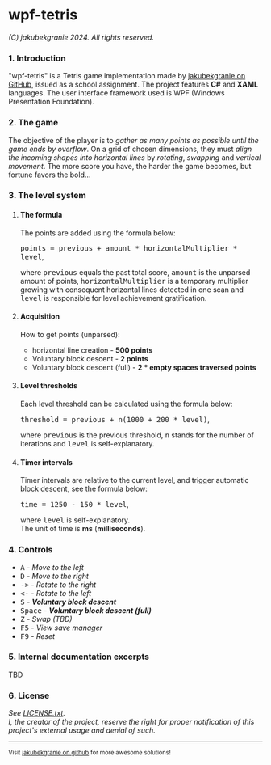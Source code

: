 # wpf-tetris
<i>(C) jakubekgranie 2024. All rights reserved.</i>
<h3>1. Introduction</h3>
<p>"wpf-tetris" is a Tetris game implementation made by <a href="https://github.com/jakubekgranie">jakubekgranie on GitHub</a>, issued as a school assignment. The project features <b>C#</b> and <b>XAML</b> languages. The user interface framework used is WPF (Windows Presentation Foundation).</p>
<h3>2. The game</h3>
<p>The objective of the player is to <i>gather as many points as possible until the game ends by overflow</i>. On a grid of chosen dimensions, they must <i>align the incoming shapes into horizontal lines</i> by <i>rotating</i>, <i>swapping</i> and <i>vertical movement</i>. The more score you have, the harder the game becomes, but fortune favors the bold...</p>
<h3>3. The level system</h3>
<ol>
  <li>
      <h4>The formula</h4>
      <p>The points are added using the formula below:</p>
      <kbd>points = previous + amount * horizontalMultiplier * level</kbd>,
      <p>where <kbd>previous</kbd> equals the past total score, <kbd>amount</kbd> is the unparsed amount of points, <kbd>horizontalMultiplier</kbd> is a temporary multiplier growing with consequent horizontal lines detected in one scan and <kbd>level</kbd> is responsible for level achievement gratification.</p>
  </li>
  <li>
      <h4>Acquisition</h4>
      <p>How to get points (unparsed):</p>
      <ul>
        <li>horizontal line creation - <b>500 points</b></li>
        <li>Voluntary block descent - <b>2 points</b></li>
        <li>Voluntary block descent (full) - <b>2 * empty spaces traversed points</b></li>
      </ul>
  </li>
  <li>
      <h4>Level thresholds</h4>
      <p>Each level threshold can be calculated using the formula below:</p>
      <kbd>threshold = previous + n(1000 + 200 * level)</kbd>,
      <p>where <kbd>previous</kbd> is the previous threshold, <kbd>n</kbd> stands for the number of iterations and <kbd>level</kbd> is self-explanatory.</p>
  </li>
  <li>
      <h4>Timer intervals</h4>
      <p>Timer intervals are relative to the current level, and trigger automatic block descent, see the formula below:</p>
      <kbd>time = 1250 - 150 * level</kbd>,
      <p>where <kbd>level</kbd> is self-explanatory.
      <br>
      The unit of time is <b>ms</b> (<b>milliseconds</b>).</p>
  </li>
</ol>
<h3>4. Controls</h3>
<ul>
  <li><kbd>A</kbd> - <i>Move to the left</i></li>
  <li><kbd>D</kbd> - <i>Move to the right</i></li>
  <li><kbd>-></kbd> - <i>Rotate to the right</i></li>
  <li><kbd><-</kbd> - <i>Rotate to the left</i></li>
  <li><kbd>S</kbd> - <i><b>Voluntary block descent</b></i></li>
  <li><kbd>Space</kbd> - <i><b>Voluntary block descent (full)</b></i></li>
  <li><kbd>Z</kbd> - <i>Swap (TBD)</i></li>
  <li><kbd>F5</kbd> - <i>View save manager</i></li>
  <li><kbd>F9</kbd> - <i>Reset</i></li>
</ul>
<h3>5. Internal documentation excerpts</h3>
<p>TBD</p>
<h3>6. License</h3>
<i>See <a href="https://github.com/jakubekgranie/wpf-tetris/blob/master/LICENSE.txt">LICENSE.txt</a>.
<br>
I, the creator of the project, reserve the right for proper notification of this project's external usage and denial of such.</i>
<hr>
<sub>Visit <a href="https://github.com/jakubekgranie">jakubekgranie on github</a> for more awesome solutions!</sub>
